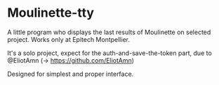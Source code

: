 # Moulinette-tty
A little program who displays the last results of Moulinette on selected project. Works only at Epitech Montpellier.

It's a solo project, expect for the auth-and-save-the-token part, due to @EliotAmn (-> https://github.com/EliotAmn)

Designed for simplest and proper interface.
